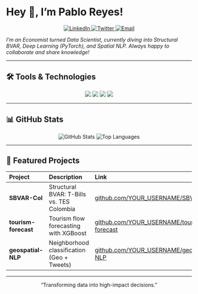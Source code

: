 # Hey 👋, I’m **Pablo Reyes**!

<p align="center">
  <!-- Social links: replace URLs with yours -->
  <a href="https://linkedin.com/in/your-profile" target="_blank" rel="noreferrer">
    <img src="https://img.shields.io/badge/LinkedIn-0A66C2?style=flat&logo=linkedin&logoColor=white" alt="LinkedIn">
  </a>
  <a href="https://twitter.com/yourhandle" target="_blank" rel="noreferrer">
    <img src="https://img.shields.io/badge/Twitter-1DA1F2?style=flat&logo=twitter&logoColor=white" alt="Twitter">
  </a>
  <a href="mailto:you@domain.com" target="_blank" rel="noreferrer">
    <img src="https://img.shields.io/badge/Email-D14836?style=flat&logo=gmail&logoColor=white" alt="Email">
  </a>
</p>

_I’m an Economist turned Data Scientist, currently diving into Structural BVAR, Deep Learning (PyTorch), and Spatial NLP. Always happy to collaborate and share knowledge!_

---

## 🛠️ Tools & Technologies

<p align="center">
  <img src="https://img.shields.io/badge/Python-3776AB?style=flat&logo=python&logoColor=white" />
  <img src="https://img.shields.io/badge/PyTorch-EE4C2C?style=flat&logo=pytorch&logoColor=white" />
  <img src="https://img.shields.io/badge/Stata-0A2239?style=flat&logo=stata&logoColor=white" />
  <img src="https://img.shields.io/badge/GitHub%20Actions-2088FF?style=flat&logo=githubactions&logoColor=white" />
  <!-- add more badges from https://shields.io/ -->
</p>

---

## 📊 GitHub Stats

<p align="center">
  <img src="https://github-readme-stats.vercel.app/api?username=YOUR_USERNAME&show_icons=true&theme=dark" alt="GitHub Stats" />
  <img src="https://github-readme-stats.vercel.app/api/top-langs/?username=YOUR_USERNAME&layout=compact&theme=dark" alt="Top Languages" />
</p>

---

## 🚀 Featured Projects

| Project               | Description                                  | Link                                                         |
| :-------------------- | :------------------------------------------- | :----------------------------------------------------------- |
| **SBVAR-Col**         | Structural BVAR: T-Bills vs. TES Colombia    | [github.com/YOUR_USERNAME/SBVAR-Col](https://github.com/YOUR_USERNAME/SBVAR-Col) |
| **tourism-forecast**   | Tourism flow forecasting with XGBoost        | [github.com/YOUR_USERNAME/tourism-forecast](https://github.com/YOUR_USERNAME/tourism-forecast) |
| **geospatial-NLP**    | Neighborhood classification (Geo + Tweets)   | [github.com/YOUR_USERNAME/geospatial-NLP](https://github.com/YOUR_USERNAME/geospatial-NLP) |

---

<p align="center">
  “Transforming data into high-impact decisions.”
</p>
